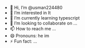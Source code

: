 - 👋 Hi, I’m @usman224480
- 👀 I’m interested in It
- 🌱 I’m currently learning typescript
- 💞️ I’m looking to collaborate on ...
- 📫 How to reach me ...
- 😄 Pronouns: he im
- ⚡ Fun fact: ...

<!---
usman224480/usman224480 is a ✨ special ✨ repository because its `README.md` (this file) appears on your GitHub profile.
You can click the Preview link to take a look at your changes.
--->
